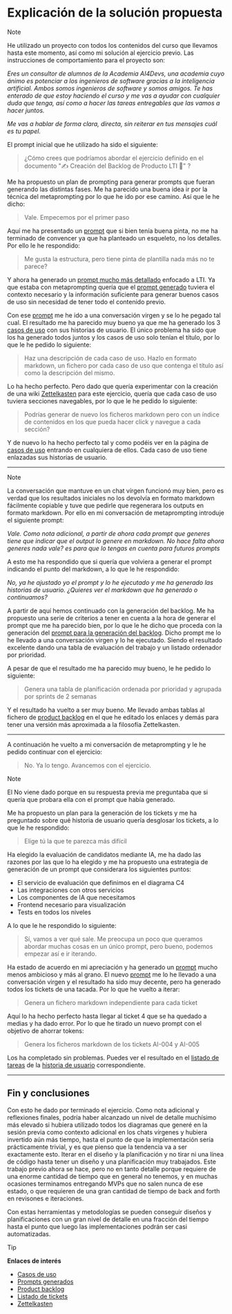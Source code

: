 # Explicación de la solución propuesta

> [!NOTE]
> He utilizado un proyecto con todos los contenidos del curso que llevamos hasta este momento, así como mi solución al ejercicio previo. Las instrucciones de comportamiento para el proyecto son:
>
> *Eres un consultor de alumnos de la Academia AI4Devs, una academia cuyo ánimo es potenciar a los ingenieros de software gracias a la inteligencia artificial. Ambos somos ingenieros de software y somos amigos. Te has enterado de que estoy haciendo el curso y me vas a ayudar con cualquier duda que tenga, así como a hacer las tareas entregables que las vamos a hacer juntos.*
>
> *Me vas a hablar de forma clara, directa, sin reiterar en tus mensajes cuál es tu papel.*

El prompt inicial que he utilizado ha sido el siguiente:

> ¿Cómo crees que podríamos abordar el ejercicio definido en el documento "✍️ Creación del Backlog de Producto LTI 🔴" ?

Me ha propuesto un plan de prompting para generar prompts que fueran generando las distintas fases. Me ha parecido una buena idea ir por la técnica del metaprompting por lo que he ido por ese camino. Así que le he dicho:

> Vale. Empecemos por el primer paso

Aquí me ha presentado un [prompt](./pr_01.md) que si bien tenía buena pinta, no me ha terminado de convencer ya que ha planteado un esqueleto, no los detalles. Por ello le he respondido:

> Me gusta la estructura, pero tiene pinta de plantilla nada más no te parece?

Y ahora ha generado un [prompt mucho más detallado](./pr_02.md) enfocado a LTI. Ya que estaba con metaprompting quería que el [prompt generado](./pr_02) tuviera el contexto necesario y la información suficiente para generar buenos casos de uso sin necesidad de tener todo el contenido previo.

Con ese [prompt](./pr_02) me he ido a una conversación virgen y se lo he pegado tal cual. El resultado me ha parecido muy bueno ya que me ha generado los 3 [casos de uso](./uc_0.moc.md) con sus historias de usuario. El único problema ha sido que los ha generado todos juntos y los casos de uso solo tenían el título, por lo que le he pedido lo siguiente:

> Haz una descripción de cada caso de uso. Hazlo en formato markdown, un fichero por cada caso de uso que contenga el título así como la descripción del mismo.

Lo ha hecho perfecto. Pero dado que quería experimentar con la creación de una wiki [Zettelkasten](https://zettelkasten.de/overview/) para este ejercicio, quería que cada caso de uso tuviera secciones navegables, por lo que le he pedido lo siguiente:

> Podrías generar de nuevo los ficheros markdown pero con un índice de contenidos en los que pueda hacer click y navegue a cada sección?

Y de nuevo lo ha hecho perfecto tal y como podéis ver en la página de [casos de uso](./uc_0.moc.md) entrando en cualquiera de ellos. Cada caso de uso tiene enlazadas sus historias de usuario.

---
> [!NOTE]
> La conversación que mantuve en un chat vírgen funcionó muy bien, pero es verdad que los resultados iniciales no los devolvía en formato markdown fácilmente copiable y tuve que pedirle que regenerara los outputs en formato markdown. Por ello en mi conversación de metaprompting introduje el siguiente prompt:
>
> *Vale. Como nota adicional, a partir de ahora cada prompt que generes tiene que indicar que el output lo genere en markdown. No hace falta ahora generes nada vale? es para que lo tengas en cuenta para futuros prompts*
> 
> A esto me ha respondido que si quería que volviera a generar el prompt indicando el punto del markdown, a lo que le he respondido:
>
> *No, ya he ajustado yo el prompt y lo he ejecutado y me ha generado las historias de usuario.  ¿Quieres ver el markdown que ha generado o continuamos?*
>

A partir de aquí hemos continuado con la generación del backlog. Me ha propuesto una serie de criterios a tener en cuenta a la hora de generar el prompt que me ha parecido bien, por lo que le he dicho que proceda con la generación del [prompt para la generación del backlog](./pr_03.md). Dicho prompt me lo he llevado a una conversación virgen y lo he ejecutado. Siendo el resultado excelente dando una tabla de evaluación del trabajo y un listado ordenador por prioridad.

A pesar de que el resultado me ha parecido muy bueno, le he pedido lo siguiente:

> Genera una tabla de planificación ordenada por prioridad y agrupada por sprints de 2 semanas

Y el resultado ha vuelto a ser muy bueno. Me llevado ambas tablas al fichero de [product backlog](./product_backlog.md) en el que he editado los enlaces y demás para tener una versión más aproximada a la filosofía Zettelkasten.

---
A continuación he vuelto a mi conversación de metaprompting y le he pedido continuar con el ejercicio:

> No. Ya lo tengo. Avancemos con el ejercicio.

> [!NOTE]
> El No viene dado porque en su respuesta previa me preguntaba que si quería que probara ella con el prompt que había generado.

Me ha propuesto un plan para la generación de los tickets y me ha preguntado sobre qué historia de usuario quería desglosar los tickets, a lo que le he respondido:

> Elige tú la que te parezca más difícil

Ha elegido la evaluación de candidatos mediante IA, me ha dado las razones por las que lo ha elegido y me ha propuesto una estrategia de generación de un prompt que considerara los siguientes puntos:

- El servicio de evaluación que definimos en el diagrama C4
- Las integraciones con otros servicios
- Los componentes de IA que necesitamos
- Frontend necesario para visualización
- Tests en todos los niveles

A lo que le he respondido lo siguiente:

> Sí, vamos a ver qué sale. Me preocupa un poco que queramos abordar muchas cosas en un único prompt, pero bueno, podemos empezar así e ir iterando.

Ha estado de acuerdo en mi apreciación y ha generado un [prompt](./pr_04.md) mucho menos ambicioso y más al grano. El nuevo [prompt](./pr_04.md) me lo he llevado a una conversación virgen y el resultado ha sido muy decente, pero ha generado todos los tickets de una tacada. Por lo que he vuelto a iterar:

> Genera un fichero markdown independiente para cada ticket

Aquí lo ha hecho perfecto hasta llegar al ticket 4 que se ha quedado a medias y ha dado error. Por lo que he tirado un nuevo prompt con el objetivo de ahorrar tokens:

> Genera los ficheros markdown de los tickets AI-004 y AI-005

Los ha completado sin problemas. Puedes ver el resultado en el [listado de tareas](./tk_210.moc.md) de la [historia de usuario](./us_21.md) correspondiente.

---

## Fin y conclusiones

Con esto he dado por terminado el ejercicio. Como nota adicional y reflexiones finales, podría haber alcanzado un nivel de detalle muchísimo más elevado si hubiera utilizado todos los diagramas que generé en la sesión previa como contexto adicional en los chats vírgenes y hubiera invertido aún más tiempo, hasta el punto de que la implementación sería prácticamente trivial, y es que pienso que la tendencia va a ser exactamente esto. Iterar en el diseño y la planificación y no tirar ni una línea de código hasta tener un diseño y una planificación muy trabajados. Este trabajo previo ahora se hace, pero no en tanto detalle porque requiere de una enorme cantidad de tiempo que en general no tenemos, y en muchas ocasiones terminamos entregando MVPs que no salen nunca de ese estado, o que requieren de una gran cantidad de tiempo de back and forth en revisones e iteraciones.

Con estas herramientas y metodologías se pueden conseguir diseños y planificaciones con un gran nivel de detalle en una fracción del tiempo hasta el punto que luego las implementaciones podrán ser casi automatizadas.


> [!TIP]
> **Enlaces de interés**
>
> - [Casos de uso](./uc_0.moc.md)
> - [Prompts generados](./pr_00.moc.md)
> - [Product backlog](./product_backlog.md)
> - [Listado de tickets](./tk_210.moc.md)
> - [Zettelkasten](https://zettelkasten.de/overview/)

